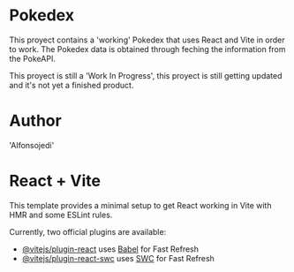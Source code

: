 # Pokedex
This proyect contains a 'working' Pokedex that uses React and Vite in order to work.
The Pokedex data is obtained through feching the information from the PokeAPI.

This proyect is still a 'Work In Progress', this proyect is still getting updated and it's not yet a finished product.

# Author

'Alfonsojedi'


# React + Vite

This template provides a minimal setup to get React working in Vite with HMR and some ESLint rules.

Currently, two official plugins are available:

- [@vitejs/plugin-react](https://github.com/vitejs/vite-plugin-react/blob/main/packages/plugin-react/README.md) uses [Babel](https://babeljs.io/) for Fast Refresh
- [@vitejs/plugin-react-swc](https://github.com/vitejs/vite-plugin-react-swc) uses [SWC](https://swc.rs/) for Fast Refresh
